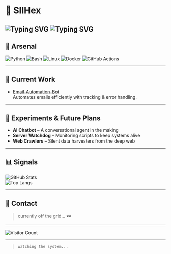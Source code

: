 # 🐉 SllHex   

![Typing SVG](https://readme-typing-svg.demolab.com?font=Fira+Code&size=24&duration=5000&pause=500&color=00FFFF&width=800&lines=Inbound+coder+%7C+Automation+%26+AI+%7C+Ghost+in+the+system)
![Typing SVG](https://readme-typing-svg.demolab.com?font=Fira+Code&size=16&duration=4000&pause=500&color=FF69B4&width=700&lines=Walking+in+the+shadows+of+the+system;Watching+the+unknown)
---

## 🔧 Arsenal
![Python](https://img.shields.io/badge/Python-3776AB?style=for-the-badge&logo=python&logoColor=white)
![Bash](https://img.shields.io/badge/Bash-121011?style=for-the-badge&logo=gnu-bash&logoColor=white)
![Linux](https://img.shields.io/badge/Linux-FCC624?style=for-the-badge&logo=linux&logoColor=black)
![Docker](https://img.shields.io/badge/Docker-2496ED?style=for-the-badge&logo=docker&logoColor=white)
![GitHub Actions](https://img.shields.io/badge/GitHub%20Actions-2088FF?style=for-the-badge&logo=github-actions&logoColor=white)

---

## 📌 Current Work
- [Email-Automation-Bot](https://github.com/SllHex/Email-Automation-Bot)  
Automates emails efficiently with tracking & error handling.  

---

## 🧪 Experiments & Future Plans
- **AI Chatbot** – A conversational agent in the making  
- **Server Watchdog** – Monitoring scripts to keep systems alive  
- **Web Crawlers** – Silent data harvesters from the deep web  

---

## 📊 Signals
![GitHub Stats](https://github-readme-stats.vercel.app/api?username=SllHex&show_icons=true&theme=tokyonight&hide_title=true)  
![Top Langs](https://github-readme-stats.vercel.app/api/top-langs/?username=SllHex&layout=compact&theme=tokyonight&hide_title=true)  

---

## 📡 Contact
> currently off the grid... 🕶️  

---

![Visitor Count](https://komarev.com/ghpvc/?username=SllHex&color=blue&style=flat-square)  

---

> `watching the system...`  


